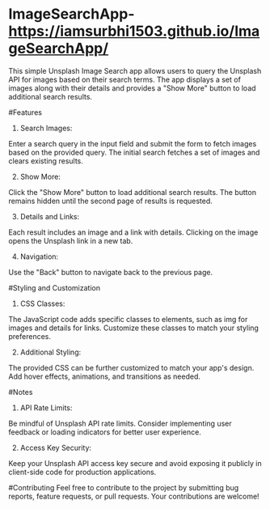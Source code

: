 # ImageSearchApp-https://iamsurbhi1503.github.io/ImageSearchApp/
This simple Unsplash Image Search app allows users to query the Unsplash API for images based on their search terms. The app displays a set of images along with their details and provides a "Show More" button to load additional search results.

#Features

1. Search Images:

Enter a search query in the input field and submit the form to fetch images based on the provided query.
The initial search fetches a set of images and clears existing results.

2. Show More:

Click the "Show More" button to load additional search results.
The button remains hidden until the second page of results is requested.

3. Details and Links:

Each result includes an image and a link with details.
Clicking on the image opens the Unsplash link in a new tab.

4. Navigation:

Use the "Back" button to navigate back to the previous page.

#Styling and Customization

1. CSS Classes:

The JavaScript code adds specific classes to elements, such as img for images and details for links. Customize these classes to match your styling preferences.

2. Additional Styling:

The provided CSS can be further customized to match your app's design. Add hover effects, animations, and transitions as needed.

#Notes

1. API Rate Limits:

Be mindful of Unsplash API rate limits. Consider implementing user feedback or loading indicators for better user experience.

2. Access Key Security:

Keep your Unsplash API access key secure and avoid exposing it publicly in client-side code for production applications.

#Contributing
Feel free to contribute to the project by submitting bug reports, feature requests, or pull requests. Your contributions are welcome!

